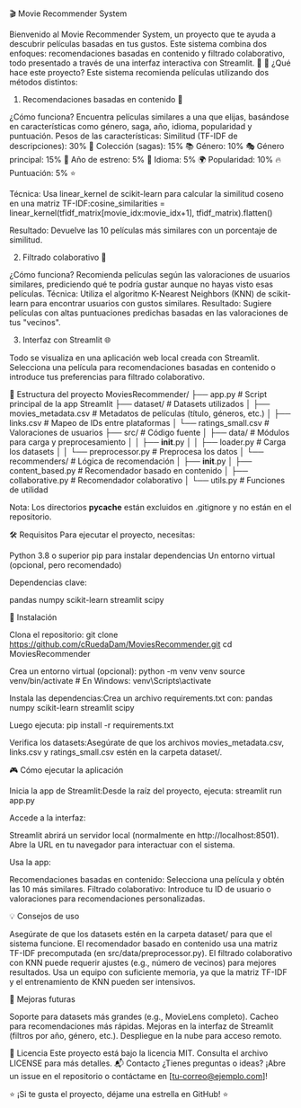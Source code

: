 🎬 Movie Recommender System

Bienvenido al Movie Recommender System, un proyecto que te ayuda a descubrir películas basadas en tus gustos. Este sistema combina dos enfoques: recomendaciones basadas en contenido y filtrado colaborativo, todo presentado a través de una interfaz interactiva con Streamlit. 🚀
📖 ¿Qué hace este proyecto?
Este sistema recomienda películas utilizando dos métodos distintos:

1. Recomendaciones basadas en contenido 🎥

¿Cómo funciona? Encuentra películas similares a una que elijas, basándose en características como género, saga, año, idioma, popularidad y puntuación.
Pesos de las características:
Similitud (TF-IDF de descripciones): 30% 📝
Colección (sagas): 15% 📚
Género: 10% 🎭
Género principal: 15% 🌟
Año de estreno: 5% 📅
Idioma: 5% 🌍
Popularidad: 10% 🔥
Puntuación: 5% ⭐


Técnica: Usa linear_kernel de scikit-learn para calcular la similitud coseno en una matriz TF-IDF:cosine_similarities = linear_kernel(tfidf_matrix[movie_idx:movie_idx+1], tfidf_matrix).flatten()


Resultado: Devuelve las 10 películas más similares con un porcentaje de similitud.

2. Filtrado colaborativo 🤝

¿Cómo funciona? Recomienda películas según las valoraciones de usuarios similares, prediciendo qué te podría gustar aunque no hayas visto esas películas.
Técnica: Utiliza el algoritmo K-Nearest Neighbors (KNN) de scikit-learn para encontrar usuarios con gustos similares.
Resultado: Sugiere películas con altas puntuaciones predichas basadas en las valoraciones de tus "vecinos".

3. Interfaz con Streamlit 🌐

Todo se visualiza en una aplicación web local creada con Streamlit.
Selecciona una película para recomendaciones basadas en contenido o introduce tus preferencias para filtrado colaborativo.

📂 Estructura del proyecto
MoviesRecommender/
├── app.py                    # Script principal de la app Streamlit
├── dataset/                  # Datasets utilizados
│   ├── movies_metadata.csv   # Metadatos de películas (título, géneros, etc.)
│   ├── links.csv             # Mapeo de IDs entre plataformas
│   └── ratings_small.csv     # Valoraciones de usuarios
├── src/                      # Código fuente
│   ├── data/                 # Módulos para carga y preprocesamiento
│   │   ├── __init__.py
│   │   ├── loader.py         # Carga los datasets
│   │   └── preprocessor.py   # Preprocesa los datos
│   └── recommenders/         # Lógica de recomendación
│       ├── __init__.py
│       ├── content_based.py  # Recomendador basado en contenido
│       ├── collaborative.py  # Recomendador colaborativo
│       └── utils.py          # Funciones de utilidad


Nota: Los directorios __pycache__ están excluidos en .gitignore y no están en el repositorio.

🛠 Requisitos
Para ejecutar el proyecto, necesitas:

Python 3.8 o superior
pip para instalar dependencias
Un entorno virtual (opcional, pero recomendado)

Dependencias clave:

pandas
numpy
scikit-learn
streamlit
scipy

🚀 Instalación

Clona el repositorio:
git clone https://github.com/cRuedaDam/MoviesRecommender.git
cd MoviesRecommender


Crea un entorno virtual (opcional):
python -m venv venv
source venv/bin/activate  # En Windows: venv\Scripts\activate


Instala las dependencias:Crea un archivo requirements.txt con:
pandas
numpy
scikit-learn
streamlit
scipy

Luego ejecuta:
pip install -r requirements.txt


Verifica los datasets:Asegúrate de que los archivos movies_metadata.csv, links.csv y ratings_small.csv estén en la carpeta dataset/.


🎮 Cómo ejecutar la aplicación

Inicia la app de Streamlit:Desde la raíz del proyecto, ejecuta:
streamlit run app.py


Accede a la interfaz:

Streamlit abrirá un servidor local (normalmente en http://localhost:8501).
Abre la URL en tu navegador para interactuar con el sistema.


Usa la app:

Recomendaciones basadas en contenido: Selecciona una película y obtén las 10 más similares.
Filtrado colaborativo: Introduce tu ID de usuario o valoraciones para recomendaciones personalizadas.



💡 Consejos de uso

Asegúrate de que los datasets estén en la carpeta dataset/ para que el sistema funcione.
El recomendador basado en contenido usa una matriz TF-IDF precomputada (en src/data/preprocessor.py).
El filtrado colaborativo con KNN puede requerir ajustes (e.g., número de vecinos) para mejores resultados.
Usa un equipo con suficiente memoria, ya que la matriz TF-IDF y el entrenamiento de KNN pueden ser intensivos.

🔮 Mejoras futuras

Soporte para datasets más grandes (e.g., MovieLens completo).
Cacheo para recomendaciones más rápidas.
Mejoras en la interfaz de Streamlit (filtros por año, género, etc.).
Despliegue en la nube para acceso remoto.

📜 Licencia
Este proyecto está bajo la licencia MIT. Consulta el archivo LICENSE para más detalles.
📬 Contacto
¿Tienes preguntas o ideas? ¡Abre un issue en el repositorio o contáctame en [tu-correo@ejemplo.com]!

⭐ ¡Si te gusta el proyecto, déjame una estrella en GitHub! ⭐
